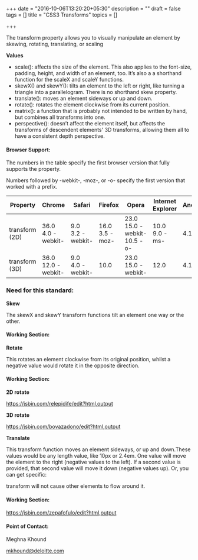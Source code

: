+++
date = "2016-10-06T13:20:20+05:30"
description = ""
draft = false
tags = []
title = "CSS3 Transforms"
topics = []

+++


<p>The transform property allows you to visually manipulate an element by skewing, rotating, translating, or scaling</p>
<p><strong>Values</strong><p>

<ul>
  <li>scale(): affects the size of the element. This also applies to the font-size, padding, height, and width of an element, too. It’s also a a shorthand function for the scaleX and scaleY functions.</li>
  <li>skewX() and skewY(): tilts an element to the left or right, like turning a triangle into a parallelogram. There is no shorthand skew property.</li>
  <li>translate(): moves an element sideways or up and down.</li>
  <li>rotate(): rotates the element clockwise from its current position.</li>
  <li>matrix(): a function that is probably not intended to be written by hand, but combines all transforms into one.</li>
  <li>perspective(): doesn’t affect the element itself, but affects the transforms of descendent elements' 3D transforms, allowing them all to have a consistent depth perspective.</li>
</ul>

<h4>Browser Support:</h4>
<p>The numbers in the table specify the first browser version that fully supports the property.</p>
<p>Numbers followed by -webkit-, -moz-, or -o- specify the first version that worked with a prefix.</p>
<table>
  <thead>
    <tr>
      <th>Property</th>
      <th>Chrome</th>
      <th>Safari</th>
      <th>Firefox</th>
      <th>Opera</th>
      <th>Internet Explorer</th>
      <th>Android</th>
      <th>iOS</th>
    </tr>
  </thead>
<tbody>
  <tr>
    <td>transform (2D)</td>
    <td>36.0<br/>4.0 -webkit-</td>
    <td>9.0<br/>3.2 -webkit-</td>
    <td>16.0<br/>3.5 -moz-</td>
    <td>23.0<br/>15.0 -webkit-<br/>10.5 -o-</td>
    <td>10.0<br/>9.0 -ms-</td>
    <td>4.1</td>
    <td>4</td>
  </tr>
  <tr>
    <td>transform (3D)</td>
    <td>36.0<br/>12.0 -webkit-</td>
    <td>9.0<br/>4.0 -webkit-</td>
    <td>10.0</td>
    <td>23.0<br/>15.0 -webkit-</td>
    <td>12.0</td>
    <td>4.1</td>
    <td>5</td>
  </tr>
</tbody>
</table>

<h3>Need for this standard:</h3>

<p><strong>Skew</strong><p>
<p>The skewX and skewY transform functions tilt an element one way or the other. </p>
<h4>Working Section:</h4>
<a href="https://jsbin.com/johariyina/edit?html,output"></a>

<p><strong>Rotate</strong><p>
<p>This rotates an element clockwise from its original position, whilst a negative value would rotate it in the opposite direction.</p>
<h4>Working Section:</h4>
<p><strong>2D rotate</strong><p>
<a href="https://jsbin.com/relepidife/edit?html,output">https://jsbin.com/relepidife/edit?html,output</a>
<p><strong>3D rotate</strong><p>
<a href="https://jsbin.com/bovazadono/edit?html,output">https://jsbin.com/bovazadono/edit?html,output</a>

<p><strong>Translate</strong><p>
<p>This transform function moves an element sideways, or up and down.These values would be any length value, like 10px or 2.4em. One value will move the element to the right (negative values to the left). If a second value is provided, that second value will move it down (negative values up). Or, you can get specific:</p>
<p>transform will not cause other elements to flow around it.</p>
<h4>Working Section:</h4>
<a href="https://jsbin.com/zepafofulo/edit?html,output">https://jsbin.com/zepafofulo/edit?html,output</a>

<h4>Point of Contact:</h4>

<p>Meghna Khound</p>
<a href="mailto:mkhound@deloitte.com">mkhound@deloitte.com</a>

